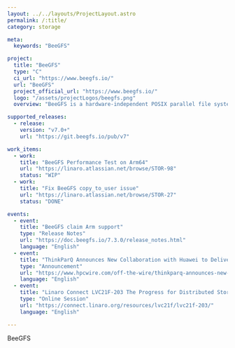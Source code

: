 ```yaml
---
layout: ../../layouts/ProjectLayout.astro
permalink: /:title/
category: storage

meta:
  keywords: "BeeGFS"

project:
  title: "BeeGFS"
  type: "C"
  ci_url: "https://www.beegfs.io/"
  url: "BeeGFS"
  project_official_url: "https://www.beegfs.io/"
  logo: "/assets/projectLogos/beegfs.png"
  overview: "BeeGFS is a hardware-independent POSIX parallel file system (a.k.a Software-defined Parallel Storage) developed with a strong focus on performance and designed for ease of use, simple installation, and management."

supported_releases:
  - release:
    version: "v7.0+"
    url: "https://git.beegfs.io/pub/v7"

work_items:
  - work:
    title: "BeeGFS Performance Test on Arm64"
    url: "https://linaro.atlassian.net/browse/STOR-98"
    status: "WIP"
  - work:
    title: "Fix BeeGFS copy_to_user issue"
    url: "https://linaro.atlassian.net/browse/STOR-27"
    status: "DONE"

events:
  - event:
    title: "BeeGFS claim Arm support"
    type: "Release Notes"
    url: "https://doc.beegfs.io/7.3.0/release_notes.html"
    language: "English"
  - event:
    title: "ThinkParQ Announces New Collaboration with Huawei to Deliver Arm Compatibility and Support"
    type: "Announcement"
    url: "https://www.hpcwire.com/off-the-wire/thinkparq-announces-new-collaboration-with-huawei/"
    language: "English"
  - event:
    title: "Linaro Connect LVC21F-203 The Progress for Distributed Storage on Arm64"
    type: "Online Session"
    url: "https://connect.linaro.org/resources/lvc21f/lvc21f-203/"
    language: "English"

---
```


<p>BeeGFS</p>
